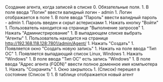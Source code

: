 Создание агента, когда записей в списке 0. Обязательные поля.
    1. В поле ввода "Логин" ввести валидный логин - admin
    1. Логин отображается в поле
    1. В поле ввода "Пароль" ввести валидный пароль - admin
    1. Пароль введен и скрыт астерисками
    1. Нажать кнопку "Войти" 
    1. Пользователь находится на странице "Выполнение запросов"
    1. Нажать "Администрирование"
    1. В выпадающем списке выбрать "Агенты"
    1. Пользователь находится на странице http://192.168.118.128:7801/admin/Agent/
    1. Нажать "Создать"
    1. Появляется окно "Создать новую запись"
    1. Нажать на поле ввода "Тип ОС" 
    1. Появляется выпадающий список Linux, Windows
    1. Нажать "Windows"
    1. В поле ввода "Тип ОС" есть запись "Windows"
    1. В поле ввода "Адрес агента (FQDN)" ввести полное доменное имя компьютера
    1. Нажать "Сохранить"
    1. Окно закрылось
    1. (Список) перешел в состояние (Список 1)
    1. В таблице отображается новый агент
